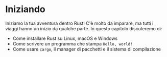 # Iniziando

Iniziamo la tua avventura dentro Rust! C'è molto da imparare, ma tutti i viaggi hanno un inizio da qualche parte. In questo capitolo discuteremo di:
- Come installare Rust su Linux, macOS e Windows
- Come scrivere un programma che stampa `Hello, world!`
- Come usare `cargo`, il manager di pacchetti e il sistema di compilazione